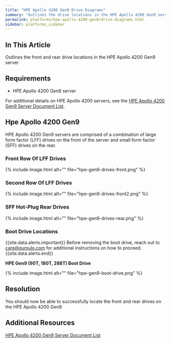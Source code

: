 ```yaml
---
title: "HPE Apollo 4200 Gen9 Drive Diagrams"
summary: "Outlines the drive locations in the HPE Apollo 4200 Gen9 server."
permalink: platforms/hpe-apollo-4200-gen9/drive-diagrams.html
sidebar: platforms_sidebar
---
```

## In This Article

Outlines the front and rear drive locations in the HPE Apollo 4200 Gen9 server

## Requirements

* HPE Apollo 4200 Gen9 server

For additional details on HPE Apollo 4200 servers, see the [HPE Apollo 4200 Gen9 Server Document List](https://support.hpe.com/hpesc/public/docDisplay?docLocale=en_US&docId=c05058024).

## Hpe Apollo 4200 Gen9

HPE Apollo 4200 Gen9 servers are comprised of a combination of large form factor (LFF) drives on the front of the server and small form factor (SFF) drives on the rear.

### Front Row Of LFF Drives

{% include image.html alt="" file="hpe-gen9-drives-front.png" %}

### Second Row Of LFF Drives

{% include image.html alt="" file="hpe-gen9-drives-front2.png" %}

### SFF Hot-Plug Rear Drives

{% include image.html alt="" file="hpe-gen9-drives-rear.png" %}

### Boot Drive Locations

{{site.data.alerts.important}}
Before removing the boot drive, reach out to <a href="mailto:care@qumulo.com">care@qumulo.com</a> for additional instructions on how to proceed.
{{site.data.alerts.end}}

**HPE Gen9 (90T, 180T, 288T) Boot Drive**

{% include image.html alt="" file="hpe-gen9-boot-drive.png" %}

## Resolution

You should now be able to successfully locate the front and rear drives on the HPE Apollo 4200 Gen9

## Additional Resources

[HPE Apollo 4200 Gen9 Server Document List](https://support.hpe.com/hpesc/public/docDisplay?docLocale=en_US&docId=c05058024)

